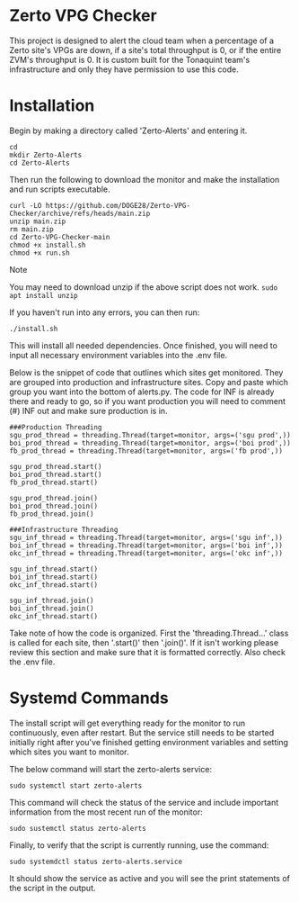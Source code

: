 # Zerto VPG Checker

This project is designed to alert the cloud team when a percentage of a Zerto site's VPGs are down, if a site's total throughput is 0, or if the entire ZVM's throughput is 0. It is custom built for the Tonaquint team's infrastructure and only they have permission to use this code.

# Installation

Begin by making a directory called 'Zerto-Alerts' and entering it.

```
cd
mkdir Zerto-Alerts
cd Zerto-Alerts
```

Then run the following to download the monitor and make the installation and run scripts executable.

```
curl -LO https://github.com/DOGE28/Zerto-VPG-Checker/archive/refs/heads/main.zip
unzip main.zip
rm main.zip
cd Zerto-VPG-Checker-main
chmod +x install.sh
chmod +x run.sh
```

> [!Note]
> You may need to download unzip if the above script does not work. ```sudo apt install unzip```


If you haven't run into any errors, you can then run:

```
./install.sh
```

This will install all needed dependencies. Once finished, you will need to input all necessary environment variables into the .env file.

Below is the snippet of code that outlines which sites get monitored. They are grouped into production and infrastructure sites. Copy and paste which group you want into the bottom of alerts.py. The code for INF is already there and ready to go, so if you want production you will need to comment (#) INF out and make sure production is in.

```
###Production Threading
sgu_prod_thread = threading.Thread(target=monitor, args=('sgu prod',))
boi_prod_thread = threading.Thread(target=monitor, args=('boi prod',))
fb_prod_thread = threading.Thread(target=monitor, args=('fb prod',))

sgu_prod_thread.start()
boi_prod_thread.start()
fb_prod_thread.start()

sgu_prod_thread.join()
boi_prod_thread.join()
fb_prod_thread.join()

###Infrastructure Threading
sgu_inf_thread = threading.Thread(target=monitor, args=('sgu inf',))
boi_inf_thread = threading.Thread(target=monitor, args=('boi inf',))
okc_inf_thread = threading.Thread(target=monitor, args=('okc inf',))

sgu_inf_thread.start()
boi_inf_thread.start()
okc_inf_thread.start()

sgu_inf_thread.join()
boi_inf_thread.join()
okc_inf_thread.start()
```
Take note of how the code is organized. First the 'threading.Thread...' class is called for each site, then '.start()' then '.join()'. If it isn't working please review this section and make sure that it is formatted correctly. Also check the .env file.

# Systemd Commands

The install script will get everything ready for the monitor to run continuously, even after restart. But the service still needs to be started initially right after you've finished getting environment variables and setting which sites you want to monitor.

The below command will start the zerto-alerts service:

```
sudo systemctl start zerto-alerts
```

This command will check the status of the service and include important information from the most recent run of the monitor:

```
sudo sustemctl status zerto-alerts
```

Finally, to verify that the script is currently running, use the command:
```
sudo systemdctl status zerto-alerts.service
```
It should show the service as active and you will see the print statements of the script in the output.